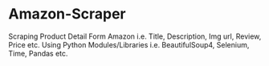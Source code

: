 # Amazon-Scraper
Scraping Product Detail Form Amazon i.e. Title, Description, Img url, Review, Price etc. Using Python Modules/Libraries i.e. BeautifulSoup4, Selenium, Time, Pandas etc.

